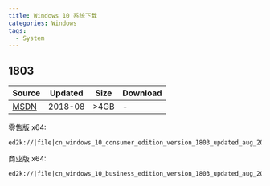 ```yaml
---
title: Windows 10 系统下载
categories: Windows
tags:
  - System
---
```


## 1803

| Source | Updated | Size | Download |
| ------ | ------- | -------- | -------- |
| <div class="unknown">[MSDN][MSDN]</div> | 2018-08 | >4GB | - |


[MSDN]: http://msdn.itellyou.cn/

零售版 x64:
```
ed2k://|file|cn_windows_10_consumer_edition_version_1803_updated_aug_2018_x64_dvd_2cf38490.iso|5275461632|FAE1391E8F1EEAB7005AE66982FCD27B|/
```


商业版 x64:

```
ed2k://|file|cn_windows_10_business_edition_version_1803_updated_aug_2018_x64_dvd_57e5b984.iso|5221404672|DD0094E00A4A1D7FB36D2FBBB82DCAED|/
```
